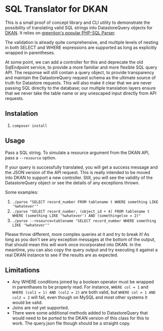# SQL Translator for DKAN

This is a small proof of concept library and CLI utility to demonstrate
the possibility of translating valid SQL strings into DatastoreQuery objects
for [DKAN](https://github.com/getdkan/dkan). It relies on 
[greenlion's popular PHP-SQL Parser](https://github.com/greenlion/PHP-SQL-Parser).

The validation is already quite comprehensive, and multiple levels of nesting 
in both SELECT and WHERE expressions are supported as long as explicitly wrapped
in parentheses.

At some point, we can add a controller for this and deprecate the old SqlEndpoint
service, to provide a more familiar and more flexible SQL query API. The response
will still contain a query object, to provide transparency and maintain the
DatastoreQuery request schema as the ultimate source of truth for Datastore
requests. This will also make it clear that we are never passing SQL directly to
the database; our multiple translation layers ensure that we never take the table
name or any unescaped input directly from API requests.

## Instalation

1. `composer install`

## Usage

Pass a SQL string. To simulate a resource argument from the DKAN API, pass a `--resource` 
option.

If your query is successfully translated, you will get a success message and the JSON version
of the API request. This is really intended to be moved into DKAN to support a new
controller. Still, you will see the validity of the DatastoreQuery object or see the
details of any exceptions thrown.

Some examples:

1. `./parse "SELECT record_number FROM tablename t WHERE something LIKE '%whatever'"`
2. `./parse "SELECT record_number, (object_id + 4) FROM tablename t WHERE (something LIKE '%whatever') AND (somethingelse = 2)"`
3. `./parse --resource=tablename "SELECT record_number WHERE something LIKE '%whatever'"`

Please throw different, more complex queries at it and try to break it! As long as you don't see 
any exception messages at the bottom of the output, that should mean this will work once
incorporated into DKAN. In the meantime, you can also copy the query output and try executing it
against a real DKAN instance to see if the results are as expected.

## Limitations

* Any WHERE conditions joined by a boolean operator must be wrapped in parenthases to be properly read. For instance, `WHERE col = 1` and `WHERE (col1 = 1) AND (col2 = 2)` are both valid, but `WHERE col = 1 AND col2 = 2` will fail, even though on MySQL and most other systems it would be valid.
* Joins are not yet supported.
* There were some additional methods added to DatastoreQuery that would need to be ported to the DKAN version of this class for this to work. The query.json file though should be a straight copy.
